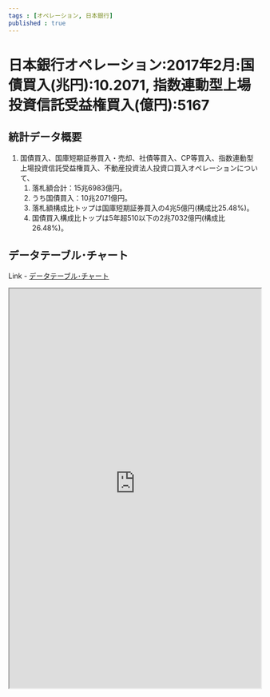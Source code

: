 ```yaml
--- 
tags : [オペレーション, 日本銀行] 
published : true
---
```

# 日本銀行オペレーション:2017年2月:国債買入(兆円):10.2071, 指数連動型上場投資信託受益権買入(億円):5167
## 統計データ概要

1. 国債買入、国庫短期証券買入・売却、社債等買入、CP等買入、指数連動型上場投資信託受益権買入、不動産投資法人投資口買入オペレーションについて、
	1. 落札額合計：15兆6983億円。
	1. うち国債買入：10兆2071億円。
	1. 落札額構成比トップは国庫短期証券買入の4兆5億円(構成比25.48%)。
	1. 国債買入構成比トップは5年超510以下の2兆7032億円(構成比26.48%)。
	
## データテーブル･チャート
Link - [データテーブル･チャート](http://knowledgevault.saecanet.com/charts/am-consulting.co.jp-operationBOJ.html)
<iframe src="http://knowledgevault.saecanet.com/charts/am-consulting.co.jp-operationBOJ.html" width="100%" height="800px"></iframe>